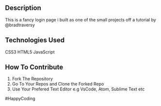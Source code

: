 <h2>Description</h2>
This is a fancy login page i built as one of the small projects off a tutorial by @bradtraversy

<h2>Technologies Used</h2>
CSS3
HTML5
JavaScript

<h2>How To Contribute</h2>
<ol> 
<li>Fork The Repository</li>
<li>Go To Your Repos and Clone the Forked Repo</li>
<li>Use Your Prefered Text Editor e.g VsCode, Atom, Sublime Text etc</li>
</ol>

#HappyCoding
